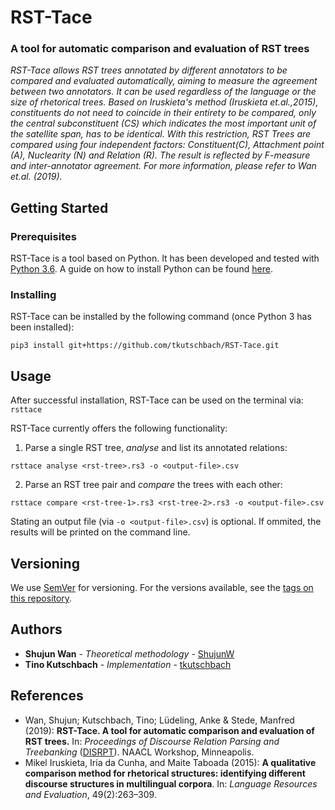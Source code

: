 # RST-Tace
### A tool for automatic comparison and evaluation of RST trees

*RST-Tace allows RST trees annotated by different annotators to be compared and evaluated automatically, aiming to measure the agreement between two annotators. It can be used regardless of the language or the size of rhetorical trees. Based on Iruskieta's method (Iruskieta et.al.,2015), constituents do not need to coincide in their entirety to be compared, only the central subconstituent (CS) which indicates the most important unit of the satellite span, has to be identical. With this restriction, RST Trees are compared using four independent factors: Constituent(C), Attachment point (A), Nuclearity (N) and Relation (R).
The result is reflected by F-measure and inter-annotator agreement. 
For more information, please refer to Wan et.al. (2019).*

## Getting Started

### Prerequisites
RST-Tace is a tool based on Python. It has been developed and tested with [Python 3.6](https://www.python.org/downloads/release/python-360/). A guide on how to install Python can be found [here](https://realpython.com/installing-python/).

### Installing
RST-Tace can be installed by the following command (once Python 3 has been installed):

```pip3 install git+https://github.com/tkutschbach/RST-Tace.git```

## Usage
After successful installation, RST-Tace can be used on the terminal via: `rsttace`

RST-Tace currently offers the following functionality:

1. Parse a single RST tree, *analyse* and list its annotated relations:

```rsttace analyse <rst-tree>.rs3 -o <output-file>.csv```

2. Parse an RST tree pair and *compare* the trees with each other:

```rsttace compare <rst-tree-1>.rs3 <rst-tree-2>.rs3 -o <output-file>.csv```

Stating an output file (via `-o <output-file>.csv`) is optional. If ommited, the results will be printed on the command line.

## Versioning
We use [SemVer](http://semver.org/) for versioning. For the versions available, see the [tags on this repository](https://github.com/tkutschbach/RST-Tace/tags).

## Authors
* **Shujun Wan** - *Theoretical methodology* - [ShujunW](https://github.com/ShujunW)
* **Tino Kutschbach** - *Implementation* - [tkutschbach](https://github.com/tkutschbach)

## References
* Wan, Shujun; Kutschbach, Tino; Lüdeling, Anke & Stede, Manfred (2019): **RST-Tace. A tool for automatic comparison and evaluation of RST trees.** In: *Proceedings of Discourse Relation Parsing and Treebanking* ([DISRPT](https://sites.google.com/view/disrpt2019/)). NAACL Workshop, Minneapolis.
* Mikel Iruskieta, Iria da Cunha, and Maite Taboada (2015): **A qualitative comparison method for rhetorical structures: identifying different discourse structures in multilingual corpora**. In: *Language Resources and Evaluation*, 49(2):263–309.
